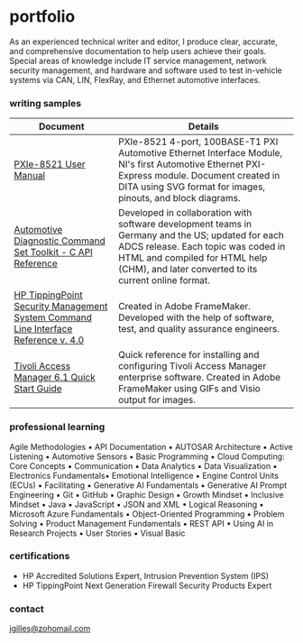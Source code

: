 # portfolio
As an experienced technical writer and editor, I produce clear, accurate, and comprehensive documentation to help users achieve their goals. Special areas of knowledge include IT service management, network security management, and hardware and software used to test in-vehicle systems via CAN, LIN, FlexRay, and Ethernet automotive interfaces.

### writing samples
 | Document | Details |
 | ---------- | --------- |
 | [PXIe-8521 User Manual](https://www.ni.com/docs/en-US/bundle/automotive-diagnostic-command-set-toolkit-c-api-ref/page/adcs-c-ref/automotivediagosticcommandsetapiforc.html) | PXIe-8521 4-port, 100BASE-T1 PXI Automotive Ethernet Interface Module, NI's first Automotive Ethernet PXI-Express module. Document created in DITA using SVG format for images, pinouts, and block diagrams. | 
 | [Automotive Diagnostic Command Set Toolkit - C API Reference](https://www.ni.com/docs/en-US/bundle/automotive-diagnostic-command-set-toolkit-c-api-ref/page/adcs-c-ref/automotivediagosticcommandsetapiforc.html) | Developed in collaboration with software development teams in Germany and the US; updated for each ADCS release. Each topic was coded in HTML and compiled for HTML help (CHM), and later converted to its current online format. | 
 | [HP TippingPoint Security Management System Command Line Interface Reference v. 4.0](https://www.dropbox.com/scl/fi/ejv34galex8zwjb0doja3/SMS-CLI-Reference.pdf?rlkey=cb2nlswut4ivrzj0ke6ghtr4d&st=56l9hljm&dl=0) | Created in Adobe FrameMaker. Developed with the help of software, test, and quality assurance engineers. | 
 | [Tivoli Access Manager 6.1 Quick Start Guide](https://www.dropbox.com/scl/fi/zv2kh6xpby6d7bh1kiusq/tam61-qs.pdf?rlkey=dtjejzt07yt3j4b3iutw949fs&st=me1e68es&dl=0) | Quick reference for installing and configuring Tivoli Access Manager enterprise software. Created in Adobe FrameMaker using GIFs and Visio output for images. | 

### professional learning
Agile Methodologies ▪ API Documentation ▪ AUTOSAR Architecture ▪ Active Listening ▪ Automotive Sensors ▪ Basic Programming ▪ Cloud Computing: Core Concepts ▪ Communication ▪ Data Analytics ▪ Data Visualization ▪ Electronics Fundamentals▪ Emotional Intelligence ▪ Engine Control Units (ECUs) ▪ Facilitating ▪ Generative AI Fundamentals ▪ Generative AI Prompt Engineering ▪ Git ▪ GitHub ▪ Graphic Design ▪ Growth Mindset ▪ Inclusive Mindset ▪ Java ▪ JavaScript ▪ JSON and XML ▪ Logical Reasoning ▪ Microsoft Azure Fundamentals ▪ Object-Oriented Programming ▪ Problem Solving ▪ Product Management Fundamentals ▪ REST API ▪ Using AI in Research Projects ▪ User Stories ▪ Visual Basic

### certifications
- HP Accredited Solutions Expert, Intrusion Prevention System (IPS)
- HP TippingPoint Next Generation Firewall Security Products Expert

### contact
jgilles@zohomail.com

